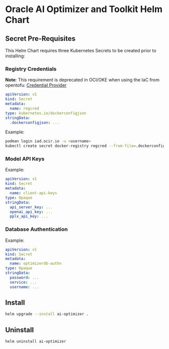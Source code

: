 # Oracle AI Optimizer and Toolkit Helm Chart

## Secret Pre-Requisites

This Helm Chart requires three Kubernetes Secrets to be created prior to installing:

### Registry Credentials

**Note**: This requirement is deprecated in OCI/OKE when using the IaC from opentofu: [Credential Provider](https://github.com/oracle-devrel/oke-credential-provider-for-ocir)

```yaml
apiVersion: v1
kind: Secret
metadata:
  name: regcred
type: kubernetes.io/dockerconfigjson
stringData:
  .dockerconfigjson: ...
```

Example:

```bash
podman login iad.ocir.io -u <username>
kubectl create secret docker-registry regcred --from-file=.dockerconfigjson=/run/user/1002/containers/auth.json
```

### Model API Keys

Example:

```yaml
apiVersion: v1
kind: Secret
metadata:
  name: client-api-keys
type: Opaque
stringData:
  api_server_key: ...
  openai_api_key: ...
  pplx_api_key: ...
```

### Database Authentication

Example:

```yaml
apiVersion: v1
kind: Secret
metadata:
  name: optimizerdb-authn
type: Opaque
stringData:
  password: ...
  service: ...
  username: ...
```

## Install

```bash
helm upgrade --install ai-optimizer .
```

## Uninstall

```bash
helm uninstall ai-optimizer
```
